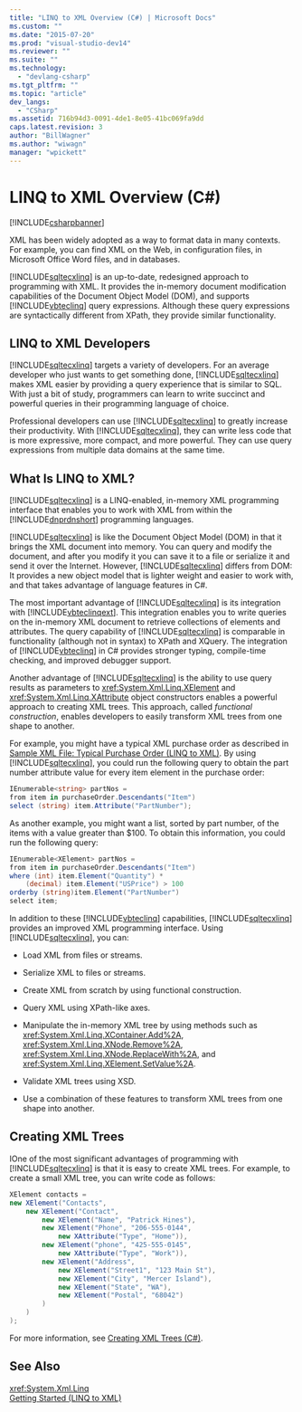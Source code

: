 ```yaml
---
title: "LINQ to XML Overview (C#) | Microsoft Docs"
ms.custom: ""
ms.date: "2015-07-20"
ms.prod: "visual-studio-dev14"
ms.reviewer: ""
ms.suite: ""
ms.technology: 
  - "devlang-csharp"
ms.tgt_pltfrm: ""
ms.topic: "article"
dev_langs: 
  - "CSharp"
ms.assetid: 716b94d3-0091-4de1-8e05-41bc069fa9dd
caps.latest.revision: 3
author: "BillWagner"
ms.author: "wiwagn"
manager: "wpickett"
---
```

# LINQ to XML Overview (C#)
[!INCLUDE[csharpbanner](../../../../includes/csharpbanner.md)]

XML has been widely adopted as a way to format data in many contexts. For example, you can find XML on the Web, in configuration files, in Microsoft Office Word files, and in databases.  
  
 [!INCLUDE[sqltecxlinq](../../../../includes/sqltecxlinq-md.md)] is an up-to-date, redesigned approach to programming with XML. It provides the in-memory document modification capabilities of the Document Object Model (DOM), and supports [!INCLUDE[vbteclinq](../../../../includes/vbteclinq-md.md)] query expressions. Although these query expressions are syntactically different from XPath, they provide similar functionality.  
  
## LINQ to XML Developers  
 [!INCLUDE[sqltecxlinq](../../../../includes/sqltecxlinq-md.md)] targets a variety of developers. For an average developer who just wants to get something done, [!INCLUDE[sqltecxlinq](../../../../includes/sqltecxlinq-md.md)] makes XML easier by providing a query experience that is similar to SQL. With just a bit of study, programmers can learn to write succinct and powerful queries in their programming language of choice.  
  
 Professional developers can use [!INCLUDE[sqltecxlinq](../../../../includes/sqltecxlinq-md.md)] to greatly increase their productivity. With [!INCLUDE[sqltecxlinq](../../../../includes/sqltecxlinq-md.md)], they can write less code that is more expressive, more compact, and more powerful. They can use query expressions from multiple data domains at the same time.  
  
## What Is LINQ to XML?  
 [!INCLUDE[sqltecxlinq](../../../../includes/sqltecxlinq-md.md)] is a LINQ-enabled, in-memory XML programming interface that enables you to work with XML from within the [!INCLUDE[dnprdnshort](../../../../includes/dnprdnshort-md.md)] programming languages.  
  
 [!INCLUDE[sqltecxlinq](../../../../includes/sqltecxlinq-md.md)] is like the Document Object Model (DOM) in that it brings the XML document into memory. You can query and modify the document, and after you modify it you can save it to a file or serialize it and send it over the Internet. However, [!INCLUDE[sqltecxlinq](../../../../includes/sqltecxlinq-md.md)] differs from DOM: It provides a new object model that is lighter weight and easier to work with, and that takes advantage of language features in C#.  
  
 The most important advantage of [!INCLUDE[sqltecxlinq](../../../../includes/sqltecxlinq-md.md)] is its integration with [!INCLUDE[vbteclinqext](../../../../includes/vbteclinqext-md.md)]. This integration enables you to write queries on the in-memory XML document to retrieve collections of elements and attributes. The query capability of [!INCLUDE[sqltecxlinq](../../../../includes/sqltecxlinq-md.md)] is comparable in functionality (although not in syntax) to XPath and XQuery. The integration of [!INCLUDE[vbteclinq](../../../../includes/vbteclinq-md.md)] in C# provides stronger typing, compile-time checking, and improved debugger support.  
  
 Another advantage of [!INCLUDE[sqltecxlinq](../../../../includes/sqltecxlinq-md.md)] is the ability to use query results as parameters to <xref:System.Xml.Linq.XElement> and <xref:System.Xml.Linq.XAttribute> object constructors enables a powerful approach to creating XML trees. This approach, called *functional construction*, enables developers to easily transform XML trees from one shape to another.  
  
 For example, you might have a typical XML purchase order as described in [Sample XML File: Typical Purchase Order (LINQ to XML)](../Topic/Sample%20XML%20File:%20Typical%20Purchase%20Order%20\(LINQ%20to%20XML\)3.md). By using [!INCLUDE[sqltecxlinq](../../../../includes/sqltecxlinq-md.md)], you could run the following query to obtain the part number attribute value for every item element in the purchase order:  
  
```csharp  
IEnumerable<string> partNos =  
from item in purchaseOrder.Descendants("Item")  
select (string) item.Attribute("PartNumber");  
```  
  
 As another example, you might want a list, sorted by part number, of the items with a value greater than $100. To obtain this information, you could run the following query:  
  
```csharp  
IEnumerable<XElement> partNos =  
from item in purchaseOrder.Descendants("Item")  
where (int) item.Element("Quantity") *  
    (decimal) item.Element("USPrice") > 100  
orderby (string)item.Element("PartNumber")  
select item;  
```  
  
 In addition to these [!INCLUDE[vbteclinq](../../../../includes/vbteclinq-md.md)] capabilities, [!INCLUDE[sqltecxlinq](../../../../includes/sqltecxlinq-md.md)] provides an improved XML programming interface. Using [!INCLUDE[sqltecxlinq](../../../../includes/sqltecxlinq-md.md)], you can:  
  
-   Load XML from files or streams.  
  
-   Serialize XML to files or streams.  
  
-   Create XML from scratch by using functional construction.  
  
-   Query XML using XPath-like axes.  
  
-   Manipulate the in-memory XML tree by using methods such as <xref:System.Xml.Linq.XContainer.Add%2A>, <xref:System.Xml.Linq.XNode.Remove%2A>, <xref:System.Xml.Linq.XNode.ReplaceWith%2A>, and <xref:System.Xml.Linq.XElement.SetValue%2A>.  
  
-   Validate XML trees using XSD.  
  
-   Use a combination of these features to transform XML trees from one shape into another.  
  
## Creating XML Trees  
 IOne of the most significant advantages of programming with [!INCLUDE[sqltecxlinq](../../../../includes/sqltecxlinq-md.md)] is that it is easy to create XML trees. For example, to create a small XML tree, you can write code as follows:  
  
```csharp  
XElement contacts =  
new XElement("Contacts",  
    new XElement("Contact",  
        new XElement("Name", "Patrick Hines"),  
        new XElement("Phone", "206-555-0144",   
            new XAttribute("Type", "Home")),  
        new XElement("phone", "425-555-0145",  
            new XAttribute("Type", "Work")),  
        new XElement("Address",  
            new XElement("Street1", "123 Main St"),  
            new XElement("City", "Mercer Island"),  
            new XElement("State", "WA"),  
            new XElement("Postal", "68042")  
        )  
    )  
);  
```  
  
 For more information, see [Creating XML Trees (C#)](../../../../csharp/programming-guide/concepts/linq/creating-xml-trees.md).  
  
## See Also  
 <xref:System.Xml.Linq>   
 [Getting Started (LINQ to XML)](../../../../csharp/programming-guide/concepts/linq/getting-started-linq-to-xml.md)